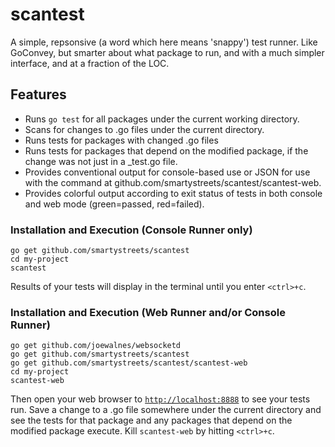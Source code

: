 # scantest

A simple, repsonsive (a word which here means 'snappy') test runner. Like GoConvey, but smarter about what package to run, and with a much simpler interface, and at a fraction of the LOC.

## Features

- Runs `go test` for all packages under the current working directory.
- Scans for changes to .go files under the current directory.
- Runs tests for packages with changed .go files
- Runs tests for packages that depend on the modified package, if the change was not just in a _test.go file.
- Provides conventional output for console-based use or JSON for use with the command at github.com/smartystreets/scantest/scantest-web.
- Provides colorful output according to exit status of tests in both console and web mode (green=passed, red=failed).

### Installation and Execution (Console Runner only)

```
go get github.com/smartystreets/scantest
cd my-project
scantest
```

Results of your tests will display in the terminal until you enter `<ctrl>+c`.

### Installation and Execution (Web Runner and/or Console Runner)

```
go get github.com/joewalnes/websocketd
go get github.com/smartystreets/scantest
go get github.com/smartystreets/scantest/scantest-web
cd my-project
scantest-web
```

Then open your web browser to [`http://localhost:8888`](http://localhost:8888) to see your tests run. Save a change to a .go file somewhere under the current directory and see the tests for that package and any packages that depend on the modified package execute. Kill `scantest-web` by hitting `<ctrl>+c`.
